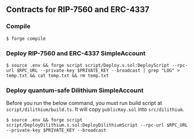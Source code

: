 ## Contracts for RIP-7560 and ERC-4337

### Compile

```shell
$ forge compile
```

### Deploy RIP-7560 and ERC-4337 SimpleAccount

```shell
$ source .env && forge script script/Deploy.s.sol:DeployScript --rpc-url $RPC_URL --private-key $PRIVATE_KEY --broadcast | grep "LOG" > temp.txt && cat temp.txt && rm temp.txt
```

### Deploy quantum-safe Dilithium SimpleAccount

Before you run the below command, you must run build script at `script/dilithium/build.ts`. It will copy `publicKey.sol` into `src/dilithium`.

```shell
$ source .env && forge script script/DeployDilithium.s.sol:DeployDilithiumScript --rpc-url $RPC_URL --private-key $PRIVATE_KEY --broadcast
```
